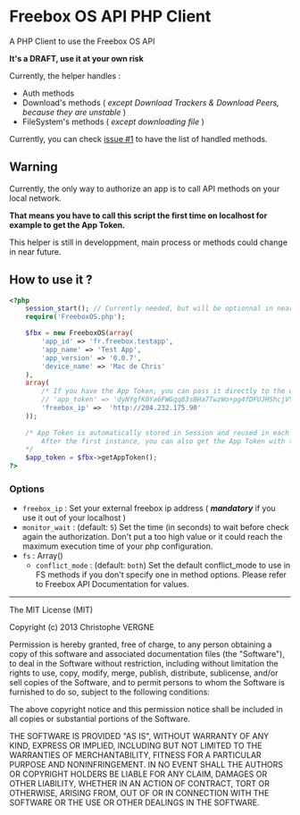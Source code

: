 # Freebox OS API PHP Client

A PHP Client to use the Freebox OS API

**It's a DRAFT, use it at your own risk**

Currently, the helper handles :

* Auth methods
* Download's methods ( *except Download Trackers & Download Peers, because they are unstable* )
* FileSystem's methods ( *except downloading file* )

Currently, you can check [issue #1](https://github.com/cvergne/FreeboxOS_Client/issues/1) to have the list of handled methods.

## Warning
Currently, the only way to authorize an app is to call API methods on your local network.

**That means you have to call this script the first time on localhost for example to get the App Token.**

This helper is still in developpment, main process or methods could change in near future.

## How to use it ?
```php
<?php
    session_start(); // Currently needed, but will be optionnal in near future
    require('FreeboxOS.php');

    $fbx = new FreeboxOS(array(
        'app_id' => 'fr.freebox.testapp',
        'app_name' => 'Test App',
        'app_version' => '0.0.7',
        'device_name' => 'Mac de Chris'
    ),
    array(
        /* If you have the App Token, you can pass it directly to the options to set it */
        // 'app_token' => 'dyNYgfK0Ya6FWGqq83sBHa7TwzWo+pg4fDFUJHShcjVYzTfaRrZzm93p7OTAfH/0',
        'freebox_ip' =>  'http://204.232.175.90'
    ));
    
    /* App Token is automatically stored in Session and reused in each instance for the same $app data.
        After the first instance, you can also get the App Token with the following method :
    */
    $app_token = $fbx->getAppToken();
?>
```

### Options
* `freebox_ip` : Set your external freebox ip address ( ___mandatory___ if you use it out of your localhost )
* `monitor_wait` : (default: `5`) Set the time (in seconds) to wait before check again the authorization. Don't put a too high value or it could reach the maximum execution time of your php configuration.
* `fs` : Array()
    * `conflict_mode` : (default: `both`) Set the default conflict_mode to use in FS methods if you don't specify one in method options. Please refer to Freebox API Documentation for values.


-----------
The MIT License (MIT)

Copyright (c) 2013 Christophe VERGNE

Permission is hereby granted, free of charge, to any person obtaining a copy of
this software and associated documentation files (the "Software"), to deal in
the Software without restriction, including without limitation the rights to
use, copy, modify, merge, publish, distribute, sublicense, and/or sell copies of
the Software, and to permit persons to whom the Software is furnished to do so,
subject to the following conditions:

The above copyright notice and this permission notice shall be included in all
copies or substantial portions of the Software.

THE SOFTWARE IS PROVIDED "AS IS", WITHOUT WARRANTY OF ANY KIND, EXPRESS OR
IMPLIED, INCLUDING BUT NOT LIMITED TO THE WARRANTIES OF MERCHANTABILITY, FITNESS
FOR A PARTICULAR PURPOSE AND NONINFRINGEMENT. IN NO EVENT SHALL THE AUTHORS OR
COPYRIGHT HOLDERS BE LIABLE FOR ANY CLAIM, DAMAGES OR OTHER LIABILITY, WHETHER
IN AN ACTION OF CONTRACT, TORT OR OTHERWISE, ARISING FROM, OUT OF OR IN
CONNECTION WITH THE SOFTWARE OR THE USE OR OTHER DEALINGS IN THE SOFTWARE.

        
          
